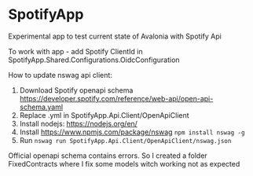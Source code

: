 # SpotifyApp

Experimental app to test current state of Avalonia with Spotify Api

To work with app - add Spotify ClientId in SpotifyApp.Shared.Configurations.OidcConfiguration

How to update nswag api client:
1. Download Spotify openapi schema https://developer.spotify.com/reference/web-api/open-api-schema.yaml
2. Replace .yml in SpotifyApp.Api.Client/OpenApiClient
3. Install nodejs: https://nodejs.org/en/
3. Install https://www.npmjs.com/package/nswag ```npm install nswag -g```
4. Run ```nswag run SpotifyApp.Api.Client/OpenApiClient/nswag.json```

Official openapi schema contains errors. So I created a folder FixedContracts where I fix some models witch working not as expected